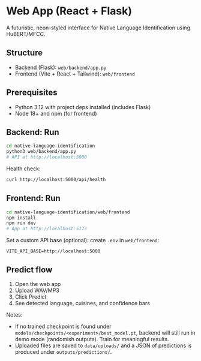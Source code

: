 # Web App (React + Flask)

A futuristic, neon-styled interface for Native Language Identification using HuBERT/MFCC.

## Structure
- Backend (Flask): `web/backend/app.py`
- Frontend (Vite + React + Tailwind): `web/frontend`

## Prerequisites
- Python 3.12 with project deps installed (includes Flask)
- Node 18+ and npm (for frontend)

## Backend: Run
```bash
cd native-language-identification
python3 web/backend/app.py
# API at http://localhost:5000
```

Health check:
```bash
curl http://localhost:5000/api/health
```

## Frontend: Run
```bash
cd native-language-identification/web/frontend
npm install
npm run dev
# App at http://localhost:5173
```

Set a custom API base (optional): create `.env` in `web/frontend`:
```
VITE_API_BASE=http://localhost:5000
```

## Predict flow
1. Open the web app
2. Upload WAV/MP3
3. Click Predict
4. See detected language, cuisines, and confidence bars

Notes:
- If no trained checkpoint is found under `models/checkpoints/<experiment>/best_model.pt`, backend will still run in demo mode (randomish outputs). Train for meaningful results.
- Uploaded files are saved to `data/uploads/` and a JSON of predictions is produced under `outputs/predictions/`.